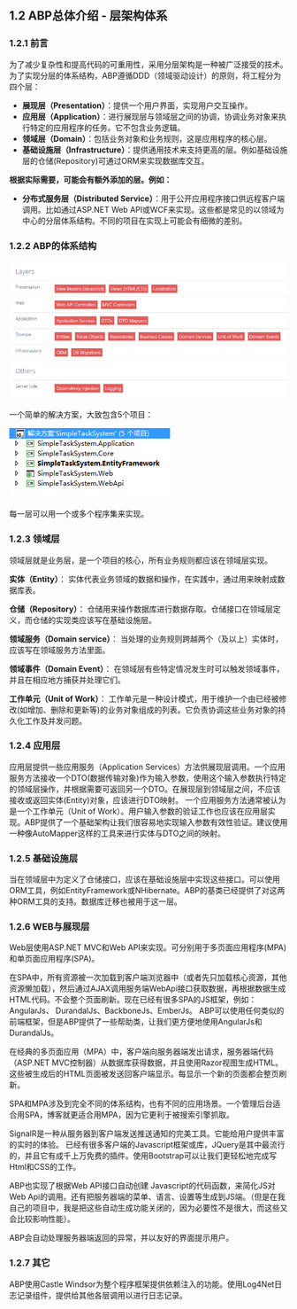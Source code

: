 ## 1.2 ABP总体介绍 - 层架构体系

### 1.2.1 前言

为了减少复杂性和提高代码的可重用性，采用分层架构是一种被广泛接受的技术。为了实现分层的体系结构，ABP遵循DDD（领域驱动设计）的原则，将工程分为四个层：

* **展现层（Presentation）**：提供一个用户界面，实现用户交互操作。
* **应用层（Application）**：进行展现层与领域层之间的协调，协调业务对象来执行特定的应用程序的任务。它不包含业务逻辑。
* **领域层（Domain）**：包括业务对象和业务规则，这是应用程序的核心层。
* **基础设施层（Infrastructure）**：提供通用技术来支持更高的层。例如基础设施层的仓储(Repository)可通过ORM来实现数据库交互。

**根据实际需要，可能会有额外添加的层。例如：**

* **分布式服务层（Distributed Service）**：用于公开应用程序接口供远程客户端调用。比如通过ASP.NET Web API或WCF来实现。这些都是常见的以领域为中心的分层体系结构。不同的项目在实现上可能会有细微的差别。

### 1.2.2 ABP的体系结构
![](images/1.2.1.png)

一个简单的解决方案，大致包含5个项目：

![](images/1.2.2.png)

每一层可以用一个或多个程序集来实现。

### 1.2.3 领域层
领域层就是业务层，是一个项目的核心，所有业务规则都应该在领域层实现。

**实体（Entity）**：
实体代表业务领域的数据和操作，在实践中，通过用来映射成数据库表。

**仓储（Repository）**：
仓储用来操作数据库进行数据存取。仓储接口在领域层定义，而仓储的实现类应该写在基础设施层。

**领域服务（Domain service）**：
当处理的业务规则跨越两个（及以上）实体时，应该写在领域服务方法里面。

**领域事件（Domain Event）**：
在领域层有些特定情况发生时可以触发领域事件，并且在相应地方捕获并处理它们。

**工作单元（Unit of Work）**：
工作单元是一种设计模式，用于维护一个由已经被修改(如增加、删除和更新等)的业务对象组成的列表。它负责协调这些业务对象的持久化工作及并发问题。

### 1.2.4 应用层
应用层提供一些应用服务（Application Services）方法供展现层调用。一个应用服务方法接收一个DTO(数据传输对象)作为输入参数，使用这个输入参数执行特定的领域层操作，并根据需要可返回另一个DTO。在展现层到领域层之间，不应该接收或返回实体(Entity)对象，应该进行DTO映射。
一个应用服务方法通常被认为是一个工作单元（Unit of Work）。用户输入参数的验证工作也应该在应用层实现。ABP提供了一个基础架构让我们很容易地实现输入参数有效性验证。建议使用一种像AutoMapper这样的工具来进行实体与DTO之间的映射。

### 1.2.5 基础设施层

当在领域层中为定义了仓储接口，应该在基础设施层中实现这些接口。可以使用ORM工具，例如EntityFramework或NHibernate。ABP的基类已经提供了对这两种ORM工具的支持。数据库迁移也被用于这一层。

### 1.2.6 WEB与展现层
Web层使用ASP.NET MVC和Web API来实现。可分别用于多页面应用程序(MPA)和单页面应用程序(SPA)。

在SPA中，所有资源被一次加载到客户端浏览器中（或者先只加载核心资源，其他资源懒加载），然后通过AJAX调用服务端WebApi接口获取数据，再根据数据生成HTML代码。不会整个页面刷新。现在已经有很多SPA的JS框架，例如： AngularJs、 DurandalJs、BackboneJs、EmberJs。 ABP可以使用任何类似的前端框架，但是ABP提供了一些帮助类，让我们更方便地使用AngularJs和DurandalJs。

在经典的多页面应用（MPA）中，客户端向服务器端发出请求，服务器端代码（ASP.NET MVC控制器）从数据库获得数据，并且使用Razor视图生成HTML。这些被生成后的HTML页面被发送回客户端显示。每显示一个新的页面都会整页刷新。

SPA和MPA涉及到完全不同的体系结构，也有不同的应用场景。一个管理后台适合用SPA，博客就更适合用MPA，因为它更利于被搜索引擎抓取。

SignalR是一种从服务器到客户端发送推送通知的完美工具。它能给用户提供丰富的实时的体验。
已经有很多客户端的Javascript框架或库，JQuery是其中最流行的，并且它有成千上万免费的插件。使用Bootstrap可以让我们更轻松地完成写Html和CSS的工作。

ABP也实现了根据Web API接口自动创建 Javascript的代码函数，来简化JS对Web Api的调用。还有把服务器端的菜单、语言、设置等生成到JS端。（但是在我自己的项目中，我是把这些自动生成功能关闭的，因为必要性不是很大，而这些又会比较影响性能）。

ABP会自动处理服务器端返回的异常，并以友好的界面提示用户。

### 1.2.7 其它
ABP使用Castle Windsor为整个程序框架提供依赖注入的功能。使用Log4Net日志记录组件，提供给其他各层调用以进行日志记录。
